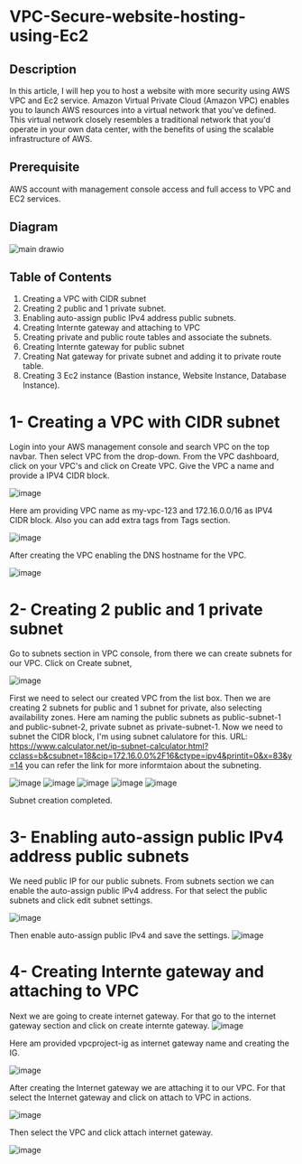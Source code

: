 # VPC-Secure-website-hosting-using-Ec2


## Description

In this article, I will hep you to host a website with more security using AWS VPC and Ec2 service.
Amazon Virtual Private Cloud (Amazon VPC) enables you to launch AWS resources into a virtual network that you've defined. This virtual network closely resembles a traditional network that you'd operate in your own data center, with the benefits of using the scalable infrastructure of AWS.


## Prerequisite

AWS account with management console access and full access to VPC and EC2 services.

## Diagram

![main drawio](https://user-images.githubusercontent.com/100775801/161412579-0ebf57d5-fa4c-4067-b765-5cb6ad4537f0.png)


## Table of Contents

1. Creating a VPC with CIDR subnet
2. Creating 2 public and 1 private subnet.
3. Enabling auto-assign public IPv4 address public subnets. 
4. Creating Internte gateway and attaching to VPC
5. Creating private and public route tables and associate the subnets.
6. Creating Internte gateway for public subnet
7. Creating Nat gateway for private subnet and adding it to private route table.
8. Creating 3 Ec2 instance (Bastion instance, Website Instance, Database Instance).


# 1- Creating a VPC with CIDR subnet

Login into your AWS management console and search VPC on the top navbar. Then select VPC from the drop-down.
From the VPC dashboard, click on your VPC's and click on Create VPC. Give the VPC a name and provide a IPV4 CIDR block. 

![image](https://user-images.githubusercontent.com/100775801/161413193-2e5e7c5d-347f-493d-acd4-2be085d203e7.png)

Here am providing VPC name as my-vpc-123 and 172.16.0.0/16 as IPV4 CIDR block. Also you can add extra tags from Tags section.

![image](https://user-images.githubusercontent.com/100775801/161413318-bfb31a24-691e-482f-8253-0221ac94fd12.png)

After creating the VPC enabling the DNS hostname for the VPC.

![image](https://user-images.githubusercontent.com/100775801/161413706-f4243a6a-058c-4ec3-b0b7-f5fd75142591.png)



# 2- Creating 2 public and 1 private subnet

Go to subnets section in VPC console, from there we can create subnets for our VPC.  Click on Create subnet,

![image](https://user-images.githubusercontent.com/100775801/161413527-2cfb2f9f-e240-4068-923f-e07fc93f59da.png)

First we need to select our created VPC from the list box. Then we are creating 2 subnets for public and 1 subnet for private, also selecting availability zones.
Here am naming the public subnets as public-subnet-1 and public-subnet-2, private subnet as private-subnet-1.  Now we need to subnet the CIDR block, I'm using subnet calulatore for this. URL: https://www.calculator.net/ip-subnet-calculator.html?cclass=b&csubnet=18&cip=172.16.0.0%2F16&ctype=ipv4&printit=0&x=83&y=14
you can refer the link for more informtaion about the subneting.

![image](https://user-images.githubusercontent.com/100775801/161413979-246a335f-764d-42eb-9345-374474132806.png)
![image](https://user-images.githubusercontent.com/100775801/161413989-9975682a-35da-4dbb-98ff-b2c4060f5256.png)
![image](https://user-images.githubusercontent.com/100775801/161414002-7b8b1c67-a3bb-4feb-a5c8-be1bf8858d3c.png)
![image](https://user-images.githubusercontent.com/100775801/161414016-e37bff81-5259-4afe-80ca-ceb5058d0b6c.png)
![image](https://user-images.githubusercontent.com/100775801/161414033-64f48b15-98a5-4fee-9142-ed58a759acac.png)

Subnet creation completed.


# 3- Enabling auto-assign public IPv4 address public subnets

We need public IP for our public subnets. From subnets section we can enable the auto-assign public IPv4 address. For that select the public subnets and click edit subnet settings. 

![image](https://user-images.githubusercontent.com/100775801/161414264-755fef9f-1c55-447f-92cb-2dc437a593c5.png)

Then enable auto-assign public IPv4 and save the settings.
![image](https://user-images.githubusercontent.com/100775801/161414329-5ec8f9f2-f039-42a6-a2ca-d552078e1785.png)


# 4- Creating Internte gateway and attaching to VPC

Next we are going to create internet gateway. For that go to the internet gateway section and click on create internte gateway.
![image](https://user-images.githubusercontent.com/100775801/161414507-12d20e1a-7795-4965-ae80-af434c7f1b81.png)

Here am provided vpcproject-ig as internet gateway name and creating the IG.

![image](https://user-images.githubusercontent.com/100775801/161414558-92b9d0ab-721d-4777-a014-f82ccbc17176.png)

After creating the Internet gateway we are attaching it to our VPC. For that select the Internet gateway and click on attach to VPC in actions.

![image](https://user-images.githubusercontent.com/100775801/161414636-695a1396-a957-42a0-8682-27051831aaf5.png)

Then select the VPC and click attach internet gateway.

![image](https://user-images.githubusercontent.com/100775801/161414678-f62782a7-3ef1-45c5-bc17-084c4e2536bb.png)























